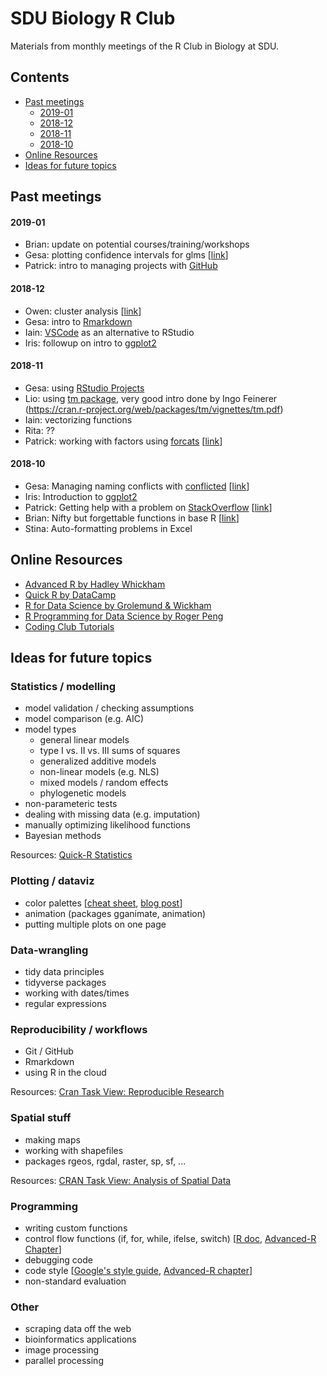 
SDU Biology R Club
==================

Materials from monthly meetings of the R Club in Biology at SDU.

## Contents
- [Past meetings](#past-meetings)
   - [2019-01](#2019-01)
   - [2018-12](#2018-12)
   - [2018-11](#2018-11)
   - [2018-10](#2018-10)
- [Online Resources](#online-resources)
- [Ideas for future topics](#topic-ideas)


## <a name="past-meetings"></a>Past meetings

#### <a name="2019-01"></a>2019-01
- Brian: update on potential courses/training/workshops
- Gesa: plotting confidence intervals for glms [[link](2019-01/gesa-confidence-intervals.md)]
- Patrick: intro to managing projects with [GitHub](https://github.com/)

#### <a name="2018-12"></a>2018-12
- Owen: cluster analysis [[link](2018-12/owen-cluster-analysis.md)]
- Gesa: intro to [Rmarkdown](https://rmarkdown.rstudio.com/)
- Iain: [VSCode](https://code.visualstudio.com/) as an alternative to RStudio
- Iris: followup on intro to [ggplot2](https://ggplot2.tidyverse.org/)

#### <a name="2018-11"></a>2018-11
- Gesa: using [RStudio Projects](https://support.rstudio.com/hc/en-us/articles/200526207-Using-Projects)
- Lio: using [tm package](https://cran.r-project.org/web/packages/tm/index.html), very good intro done by Ingo Feinerer (https://cran.r-project.org/web/packages/tm/vignettes/tm.pdf)
- Iain: vectorizing functions
- Rita: ??
- Patrick: working with factors using [forcats](https://forcats.tidyverse.org/) [[link](2018-11/patrick-forcats.md)]

#### <a name="2018-10"></a>2018-10
- Gesa: Managing naming conflicts with [conflicted](https://conflicted.r-lib.org/)  [[link](2018-10/gesa-package-conflicted.md)]
- Iris: Introduction to [ggplot2](https://ggplot2.tidyverse.org/)
- Patrick: Getting help with a problem on [StackOverflow](https://stackoverflow.com/) [[link](2018-10/patrick-minimal-reproducible-questions.md)]
- Brian: Nifty but forgettable functions in base R [[link](2018-10/brian-nifty-but-forgettable.md)]
- Stina: Auto-formatting problems in Excel


## <a name="online-resources"></a>Online Resources
- [Advanced R by Hadley Whickham](https://adv-r.hadley.nz/)
- [Quick R by DataCamp](https://www.statmethods.net/index.html)
- [R for Data Science by Grolemund & Wickham](https://r4ds.had.co.nz/)
- [R Programming for Data Science by Roger Peng](https://bookdown.org/rdpeng/rprogdatascience/)
- [Coding Club Tutorials](https://ourcodingclub.github.io/tutorials/)


## <a name="topic-ideas"></a>Ideas for future topics

### Statistics / modelling
- model validation / checking assumptions
- model comparison (e.g. AIC)
- model types
  - general linear models
  - type I vs. II vs. III sums of squares
  - generalized additive models
  - non-linear models (e.g. NLS)
  - mixed models / random effects
  - phylogenetic models
- non-parameteric tests
- dealing with missing data (e.g. imputation)
- manually optimizing likelihood functions
- Bayesian methods

Resources: [Quick-R Statistics](https://www.statmethods.net/stats/index.html)

### Plotting / dataviz
- color palettes [[cheat sheet](https://www.nceas.ucsb.edu/~frazier/RSpatialGuides/colorPaletteCheatsheet.pdf), [blog post](https://betterfigures.org/2015/06/23/picking-a-colour-scale-for-scientific-graphics/)]
- animation (packages gganimate, animation)
- putting multiple plots on one page


### Data-wrangling
- tidy data principles
- tidyverse packages
- working with dates/times
- regular expressions


### Reproducibility / workflows
- Git / GitHub
- Rmarkdown
- using R in the cloud

Resources: [Cran Task View: Reproducible Research](https://cran.r-project.org/web/views/ReproducibleResearch.html)


### Spatial stuff
- making maps
- working with shapefiles
- packages rgeos, rgdal, raster, sp, sf, ...

Resources: [CRAN Task View: Analysis of Spatial Data](https://cran.r-project.org/web/views/Spatial.html)


### Programming
- writing custom functions
- control flow functions (if, for, while, ifelse, switch) [[R doc](https://stat.ethz.ch/R-manual/R-devel/library/base/html/Control.html), [Advanced-R Chapter](https://adv-r.hadley.nz/control-flow.html)]
- debugging code
- code style [[Google's style guide](https://google.github.io/styleguide/Rguide.xml), [Advanced-R chapter](http://adv-r.had.co.nz/Style.html)]
- non-standard evaluation


### Other
- scraping data off the web
- bioinformatics applications
- image processing
- parallel processing

